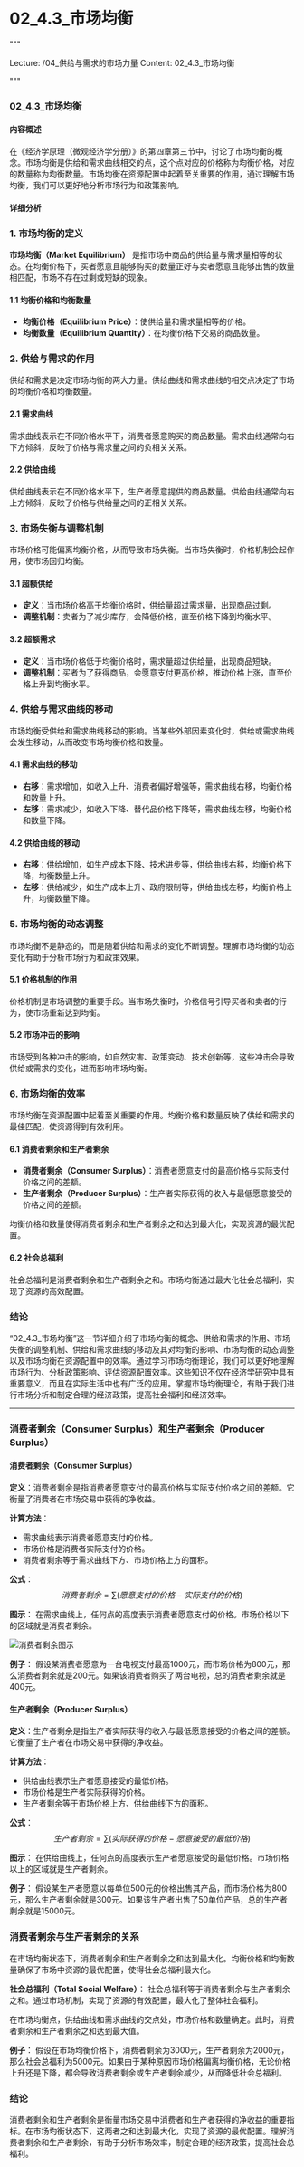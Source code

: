 # 02_4.3_市场均衡

"""

Lecture: /04_供给与需求的市场力量
Content: 02_4.3_市场均衡

"""

### 02_4.3_市场均衡

#### 内容概述

在《经济学原理（微观经济学分册）》的第四章第三节中，讨论了市场均衡的概念。市场均衡是供给和需求曲线相交的点，这个点对应的价格称为均衡价格，对应的数量称为均衡数量。市场均衡在资源配置中起着至关重要的作用，通过理解市场均衡，我们可以更好地分析市场行为和政策影响。

#### 详细分析

### 1. 市场均衡的定义

**市场均衡（Market Equilibrium）** 是指市场中商品的供给量与需求量相等的状态。在均衡价格下，买者愿意且能够购买的数量正好与卖者愿意且能够出售的数量相匹配，市场不存在过剩或短缺的现象。

#### 1.1 均衡价格和均衡数量

- **均衡价格（Equilibrium Price）**：使供给量和需求量相等的价格。
- **均衡数量（Equilibrium Quantity）**：在均衡价格下交易的商品数量。

### 2. 供给与需求的作用

供给和需求是决定市场均衡的两大力量。供给曲线和需求曲线的相交点决定了市场的均衡价格和均衡数量。

#### 2.1 需求曲线

需求曲线表示在不同价格水平下，消费者愿意购买的商品数量。需求曲线通常向右下方倾斜，反映了价格与需求量之间的负相关关系。

#### 2.2 供给曲线

供给曲线表示在不同价格水平下，生产者愿意提供的商品数量。供给曲线通常向右上方倾斜，反映了价格与供给量之间的正相关关系。

### 3. 市场失衡与调整机制

市场价格可能偏离均衡价格，从而导致市场失衡。当市场失衡时，价格机制会起作用，使市场回归均衡。

#### 3.1 超额供给

- **定义**：当市场价格高于均衡价格时，供给量超过需求量，出现商品过剩。
- **调整机制**：卖者为了减少库存，会降低价格，直至价格下降到均衡水平。

#### 3.2 超额需求

- **定义**：当市场价格低于均衡价格时，需求量超过供给量，出现商品短缺。
- **调整机制**：买者为了获得商品，会愿意支付更高价格，推动价格上涨，直至价格上升到均衡水平。

### 4. 供给与需求曲线的移动

市场均衡受供给和需求曲线移动的影响。当某些外部因素变化时，供给或需求曲线会发生移动，从而改变市场均衡价格和数量。

#### 4.1 需求曲线的移动

- **右移**：需求增加，如收入上升、消费者偏好增强等，需求曲线右移，均衡价格和数量上升。
- **左移**：需求减少，如收入下降、替代品价格下降等，需求曲线左移，均衡价格和数量下降。

#### 4.2 供给曲线的移动

- **右移**：供给增加，如生产成本下降、技术进步等，供给曲线右移，均衡价格下降，均衡数量上升。
- **左移**：供给减少，如生产成本上升、政府限制等，供给曲线左移，均衡价格上升，均衡数量下降。

### 5. 市场均衡的动态调整

市场均衡不是静态的，而是随着供给和需求的变化不断调整。理解市场均衡的动态变化有助于分析市场行为和政策效果。

#### 5.1 价格机制的作用

价格机制是市场调整的重要手段。当市场失衡时，价格信号引导买者和卖者的行为，使市场重新达到均衡。

#### 5.2 市场冲击的影响

市场受到各种冲击的影响，如自然灾害、政策变动、技术创新等，这些冲击会导致供给或需求的变化，进而影响市场均衡。

### 6. 市场均衡的效率

市场均衡在资源配置中起着至关重要的作用。均衡价格和数量反映了供给和需求的最佳匹配，使资源得到有效利用。

#### 6.1 消费者剩余和生产者剩余

- **消费者剩余（Consumer Surplus）**：消费者愿意支付的最高价格与实际支付价格之间的差额。
- **生产者剩余（Producer Surplus）**：生产者实际获得的收入与最低愿意接受的价格之间的差额。

均衡价格和数量使得消费者剩余和生产者剩余之和达到最大化，实现资源的最优配置。

#### 6.2 社会总福利

社会总福利是消费者剩余和生产者剩余之和。市场均衡通过最大化社会总福利，实现了资源的高效配置。

### 结论

“02_4.3_市场均衡”这一节详细介绍了市场均衡的概念、供给和需求的作用、市场失衡的调整机制、供给和需求曲线的移动及其对均衡的影响、市场均衡的动态调整以及市场均衡在资源配置中的效率。通过学习市场均衡理论，我们可以更好地理解市场行为、分析政策影响、评估资源配置效率。这些知识不仅在经济学研究中具有重要意义，而且在实际生活中也有广泛的应用。掌握市场均衡理论，有助于我们进行市场分析和制定合理的经济政策，提高社会福利和经济效率。

 ---

 ### 消费者剩余（Consumer Surplus）和生产者剩余（Producer Surplus）

#### 消费者剩余（Consumer Surplus）

**定义**：消费者剩余是指消费者愿意支付的最高价格与实际支付价格之间的差额。它衡量了消费者在市场交易中获得的净收益。

**计算方法**：
- 需求曲线表示消费者愿意支付的价格。
- 市场价格是消费者实际支付的价格。
- 消费者剩余等于需求曲线下方、市场价格上方的面积。

**公式**：
$$ 消费者剩余 = \sum (愿意支付的价格 - 实际支付的价格) $$

**图示**：
在需求曲线上，任何点的高度表示消费者愿意支付的价格。市场价格以下的区域就是消费者剩余。

![消费者剩余图示](https://www.investopedia.com/thmb/bH5Zs57d17qFN4rsm8mqsBeZcrw=/992x621/filters:fill(auto,1)/Consumer-Surplus-vs-Producer-Surplus_FINAL_10-4-2020_c8bfa8b6fa344a19887274aa22c64cf4.png)

**例子**：
假设某消费者愿意为一台电视支付最高1000元，而市场价格为800元，那么消费者剩余就是200元。如果该消费者购买了两台电视，总的消费者剩余就是400元。

#### 生产者剩余（Producer Surplus）

**定义**：生产者剩余是指生产者实际获得的收入与最低愿意接受的价格之间的差额。它衡量了生产者在市场交易中获得的净收益。

**计算方法**：
- 供给曲线表示生产者愿意接受的最低价格。
- 市场价格是生产者实际获得的价格。
- 生产者剩余等于市场价格上方、供给曲线下方的面积。

**公式**：
$$ 生产者剩余 = \sum (实际获得的价格 - 愿意接受的最低价格) $$

**图示**：
在供给曲线上，任何点的高度表示生产者愿意接受的最低价格。市场价格以上的区域就是生产者剩余。

**例子**：
假设某生产者愿意以每单位500元的价格出售其产品，而市场价格为800元，那么生产者剩余就是300元。如果该生产者出售了50单位产品，总的生产者剩余就是15000元。

### 消费者剩余与生产者剩余的关系

在市场均衡状态下，消费者剩余和生产者剩余之和达到最大化。均衡价格和均衡数量确保了市场中资源的最优配置，使得社会总福利最大化。

**社会总福利（Total Social Welfare）**：
社会总福利等于消费者剩余与生产者剩余之和。通过市场机制，实现了资源的有效配置，最大化了整体社会福利。


在市场均衡点，供给曲线和需求曲线的交点处，市场价格和数量确定。此时，消费者剩余和生产者剩余之和达到最大值。


**例子**：
假设在市场均衡价格下，消费者剩余为3000元，生产者剩余为2000元，那么社会总福利为5000元。如果由于某种原因市场价格偏离均衡价格，无论价格上升还是下降，都会导致消费者剩余或生产者剩余减少，从而降低社会总福利。

### 结论

消费者剩余和生产者剩余是衡量市场交易中消费者和生产者获得的净收益的重要指标。在市场均衡状态下，这两者之和达到最大化，实现了资源的最优配置。理解消费者剩余和生产者剩余，有助于分析市场效率，制定合理的经济政策，提高社会总福利。
